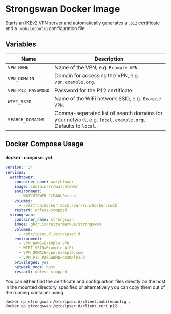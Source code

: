 # Strongswan Docker Image

Starts an IKEv2 VPN server and automatically generates a `.p12` certificate and a `.mobileconfig` configuration file.

## Variables

| Name | Description |
|------|-------------|
| `VPN_NAME` | Name of the VPN, e.g. `Example VPN`. |
| `VPN_DOMAIN` | Domain for accessing the VPN, e.g. `vpn.example.org`. |
| `VPN_P12_PASSWORD` | Password for the P12 certificate. |
| `WIFI_SSID` | Name of the WiFi network SSID, e.g. `Example VPN`. |
| `SEARCH_DOMAINS` | Comma-separated list of search domains for your network, e.g. `local,example.org`. Defaults to `local`. |

## Docker Compose Usage

### `docker-compose.yml`

```yml
version: '3'
services:
  watchtower:
    container_name: watchtower
    image: containrrr/watchtower
    environment:
      - WATCHTOWER_CLEANUP=true
    volumes:
      - /var/run/docker.sock:/var/run/docker.sock
    restart: unless-stopped
  strongswan:
    container_name: strongswan
    image: ghcr.io/reitermarkus/strongswan
    volumes:
      - /etc/ipsec.d:/etc/ipsec.d
    environment:
      - VPN_NAME=Example VPN
      - WIFI_SSID=Example WiFi
      - VPN_DOMAIN=vpn.example.com
      - VPN_P12_PASSWORD=example123
    privileged: yes
    network_mode: host
    restart: unless-stopped
```

You can either find the certificate and configuartion files directly on the host in the mounted directory specified or alternatively you can copy them out of the running container using

```sh
docker cp strongswan:/etc/ipsec.d/client.mobileconfig .
docker cp strongswan:/etc/ipsec.d/client.cert.p12 .
```
